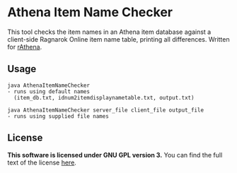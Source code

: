 # Athena Item Name Checker
This tool checks the item names in an Athena item database against a client-side
Ragnarok Online item name table, printing all differences.  Written for
[rAthena](https://github.com/rathena/rathena).

## Usage
```
java AthenaItemNameChecker
- runs using default names
  (item_db.txt, idnum2itemdisplaynametable.txt, output.txt)

java AthenaItemNameChecker server_file client_file output_file
- runs using supplied file names
```

## License
**This software is licensed under GNU GPL version 3.**
You can find the full text of the license [here](LICENSE).
